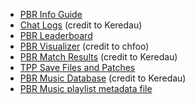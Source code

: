 * [PBR Info Guide](https://docs.google.com/spreadsheets/d/1Y37Yl348uS8cV3bhdxOHB2MbECcEP4SKUejgXrkl1ZU)
* [Chat Logs](https://tpp.chat/) (credit to Keredau)
* [PBR Leaderboard](https://twitchplayspokemon.tv/leaderboard)
* [PBR Visualizer](http://chfoo.github.io/fogchamp/) (credit to chfoo)
* [PBR Match Results](https://twitchplaysleaderboard.info/pbr/) (credit to Keredau)
* [TPP Save Files and Patches](https://github.com/TwitchPlaysPokemon/tpp-streamdocs/tree/master/saves)
* [PBR Music Database](https://twitchplaysleaderboard.info/pbr/songs/) (credit to Keredau) 
* [PBR Music playlist metadata file](https://paste.ee/r/TBxsY)
